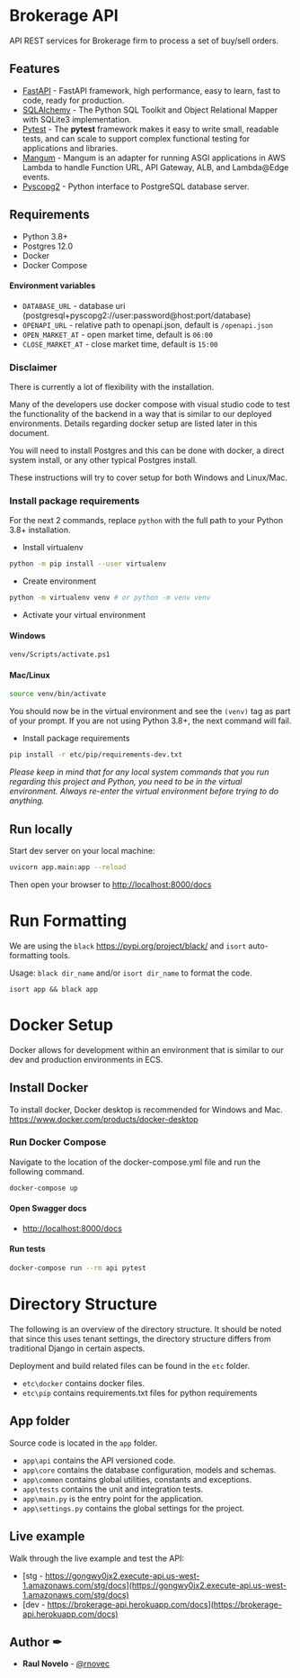 # Brokerage API

API REST services for Brokerage firm to process a set of buy/sell orders.

## Features

- [FastAPI](https://fastapi.tiangolo.com/) - FastAPI framework, high performance, easy to learn, fast to code, ready for production.
- [SQLAlchemy](https://www.sqlalchemy.org/) - The Python SQL Toolkit and Object Relational Mapper with SQLite3 implementation.
- [Pytest](https://docs.pytest.org/en/7.1.x/) - The **pytest** framework makes it easy to write small, readable tests, and can scale to support complex functional testing for applications and libraries.
- [Mangum](https://mangum.io/) - Mangum is an adapter for running ASGI applications in AWS Lambda to handle Function URL, API Gateway, ALB, and Lambda@Edge events.
- [Pyscopg2](https://www.psycopg.org/) - Python interface to PostgreSQL database server.

## Requirements

- Python 3.8+
- Postgres 12.0
- Docker
- Docker Compose

#### Environment variables

- `DATABASE_URL` - database uri (postgresql+pyscopg2://user:password@host:port/database)
- `OPENAPI_URL` - relative path to openapi.json, default is `/openapi.json`
- `OPEN_MARKET_AT` - open market time, default is `06:00`
- `CLOSE_MARKET_AT` - close market time, default is `15:00`

### Disclaimer

There is currently a lot of flexibility with the installation.

Many of the developers use docker compose with visual studio code to test the functionality of the backend in a way that is similar to our deployed environments.
Details regarding docker setup are listed later in this document.

You will need to install Postgres and this can be done with docker, a direct system install, or any other typical Postgres install.

These instructions will try to cover setup for both Windows and Linux/Mac.

### Install package requirements

For the next 2 commands, replace `python` with the full path to your Python 3.8+ installation.

- Install virtualenv

```bash
python -m pip install --user virtualenv
```

- Create environment

```bash
python -m virtualenv venv # or python -m venv venv
```

- Activate your virtual environment

#### Windows

```bash
venv/Scripts/activate.ps1
```

#### Mac/Linux

```bash
source venv/bin/activate
```

You should now be in the virtual environment and see the `(venv)` tag as part of your prompt. If you are not using Python 3.8+, the next command will fail.

- Install package requirements

```bash
pip install -r etc/pip/requirements-dev.txt
```

*Please keep in mind that for any local system commands that you run regarding this project and Python, you need to be in the virtual environment. Always re-enter the virtual environment before trying to do anything.*

## Run locally

Start dev server on your local machine:

```bash
uvicorn app.main:app --reload 
```

Then open your browser to <http://localhost:8000/docs>

# Run Formatting

We are using the `black` <https://pypi.org/project/black/> and `isort` auto-formatting tools.

Usage: `black dir_name` and/or `isort dir_name` to format the code.

```
isort app && black app
```

# Docker Setup

Docker allows for development within an environment that is similar to our dev and production environments in ECS.

## Install Docker

To install docker, Docker desktop is recommended for Windows and Mac. <https://www.docker.com/products/docker-desktop>

### Run Docker Compose

Navigate to the location of the docker-compose.yml file and run the following command.

```bash
docker-compose up
```

#### Open Swagger docs

- [http://localhost:8000/docs](http://localhost:8000/docs)

#### Run tests

```bash
docker-compose run --rm api pytest
```

# Directory Structure

The following is an overview of the directory structure. It should be noted that since this uses tenant settings, the directory structure differs from traditional Django in certain aspects.

Deployment and build related files can be found in the `etc` folder.

- `etc\docker` contains docker files.
- `etc\pip` contains requirements.txt files for python requirements

## App folder

Source code is located in the `app` folder.

- `app\api` contains the API versioned code.
- `app\core` contains the database configuration, models and schemas.
- `app\common` contains global utilities, constants and exceptions.
- `app\tests` contains the unit and integration tests.
- `app\main.py` is the entry point for the application.
- `app\settings.py` contains the global settings for the project.

## Live example

Walk through the live example and test the API:

- [stg - https://gongwy0jx2.execute-api.us-west-1.amazonaws.com/stg/docs](https://gongwy0jx2.execute-api.us-west-1.amazonaws.com/stg/docs)
- [dev - https://brokerage-api.herokuapp.com/docs](https://brokerage-api.herokuapp.com/docs)

## Author ✒

- **Raul Novelo** - [@rnovec](https://github.com/rnovec)
